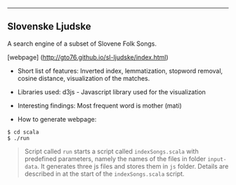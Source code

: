 -----------------
Slovenske Ljudske
-----------------

A search engine of a subset of Slovene Folk Songs.

[webpage] (http://gto76.github.io/sl-ljudske/index.html)

* Short list of features:
Inverted index,
lemmatization,
stopword removal,
cosine distance,
visualization of the matches.

* Libraries used:
d3js - Javascript library used for the visualization

* Interesting findings:
Most frequent word is mother (mati)

* How to generate webpage:
```
$ cd scala
$ ./run
```
>Script called `run` starts a script called `indexSongs.scala` with predefined parameters, namely the names of the files in folder `input-data`. It generates three js files and stores them in `js` folder. Details are described in at the start of the `indexSongs.scala` script.
